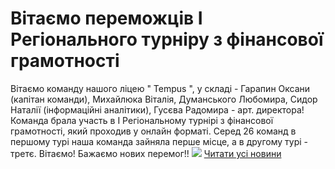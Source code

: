 # Вітаємо переможців І Регіонального турніру з фінансової грамотності
Вітаємо команду нашого ліцею " Tempus ", у складі - Гарапин Оксани (капітан команди), Михайлюка Віталія, Думанського Любомира, Сидор Наталії (інформаційні аналітики), Гусєва Радомира - арт. директора!
Команда брала участь в І Регіональному турнірі з фінансової грамотності, який проходив у онлайн форматі.
Серед 26 команд в першому турі наша команда зайняла перше місце, а в другому турі - третє.
Вітаємо! Бажаємо нових перемог!!
![](/images/вітаємо-переможців-і-регіонального-турніру-з-фінансової/темпус.jpg)
[Читати усі новини](/news)

